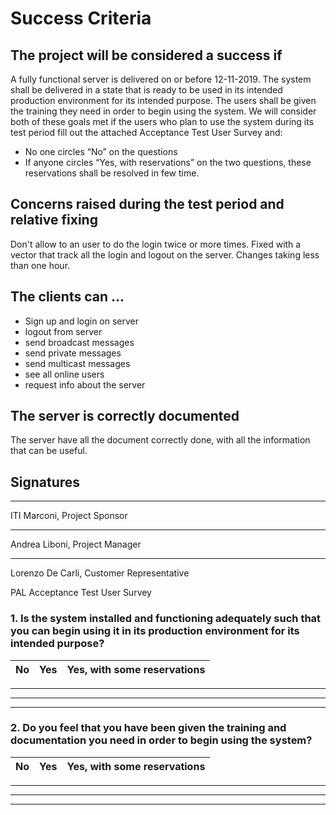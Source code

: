 # Success Criteria

## The project will be considered a success if
A fully functional server is delivered on or before 12-11-2019.
The system shall be delivered in a state that is ready to be used in its intended production environment for its intended purpose. The users shall be given the training they need in order to begin using the system. We will consider both of these goals met if the users who plan to use the system during its test period fill out the attached Acceptance Test User Survey and:
-	No one circles “No” on the questions
-	If anyone circles “Yes, with reservations” on the two questions, these reservations shall be resolved in few time.

## Concerns raised during the test period and relative fixing

Don't allow to an user to do the login twice or more times. Fixed with a vector that track all the login and logout on the server. Changes taking less than one hour.


## The clients can ...

  - Sign up and login on server
  - logout from server
  - send broadcast messages
  - send private messages
  - send multicast messages
  - see all online users
  - request info about the server

## The server is correctly documented
The server have all the document correctly done, with all the information that can be useful.


## **Signatures**

_______________________________
ITI Marconi, Project Sponsor

_______________________________
Andrea Liboni, Project Manager

_______________________________
Lorenzo De Carli, Customer Representative


PAL Acceptance Test User Survey

### 1.	Is the system installed and functioning adequately such that you can begin using it in its production environment for its intended purpose?


| No | Yes | Yes, with some reservations |
| --- |---|---|

___________________________________________________________________
___________________________________________________________________
___________________________________________________________________

### 2.	Do you feel that you have been given the training and documentation you need in order to begin using the system?

| No | Yes | Yes, with some reservations |
|---|---|---|

___________________________________________________________________
___________________________________________________________________
___________________________________________________________________
